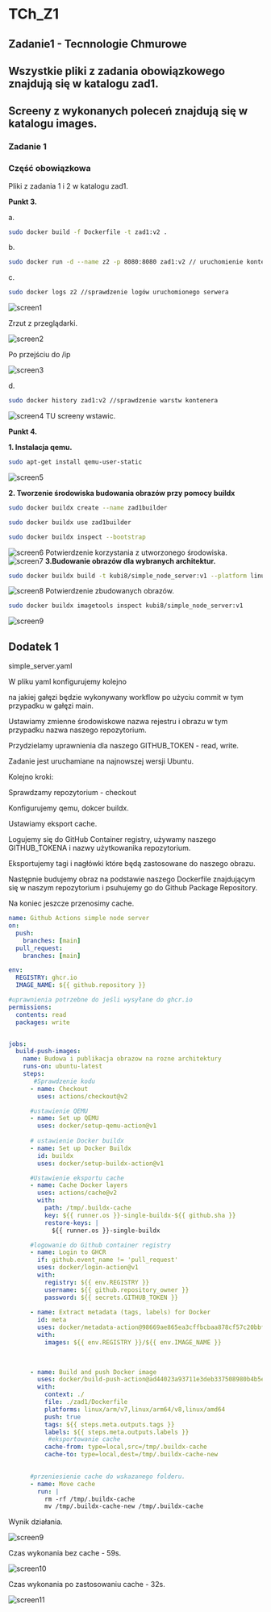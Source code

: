 # TCh_Z1
## Zadanie1 - Tecnnologie Chmurowe

## Wszystkie pliki z zadania obowiązkowego znajdują się w katalogu zad1.
## Screeny z wykonanych poleceń znajdują się w katalogu images.

### Zadanie 1
### Część obowiązkowa

Pliki z zadania 1 i 2 w katalogu zad1.

**Punkt 3.**

a. 

```bash
sudo docker build -f Dockerfile -t zad1:v2 . 
```
b. 

```bash
sudo docker run -d --name z2 -p 8080:8080 zad1:v2 // uruchomienie kontenera w tle
```
c. 

```bash
sudo docker logs z2 //sprawdzenie logów uruchomionego serwera
```
![screen1](/images/img1.png)

Zrzut z przeglądarki.

![screen2](/images/img2.png)

Po przejściu do /ip

![screen3](/images/img3.png)

d.
```bash
sudo docker history zad1:v2 //sprawdzenie warstw kontenera
```
![screen4](/images/img4.png)
TU screeny wstawic.

**Punkt 4.**

**1. Instalacja qemu.**
```bash
sudo apt-get install qemu-user-static
```
![screen5](/images/img5.png)

**2. Tworzenie środowiska budowania obrazów przy pomocy buildx**

```bash
sudo docker buildx create --name zad1builder

sudo docker buildx use zad1builder

sudo docker buildx inspect --bootstrap

```
![screen6](/images/img6.png)
Potwierdzenie korzystania z utworzonego środowiska.
![screen7](/images/img7.png)
**3.Budowanie obrazów dla wybranych architektur.**
```bash
sudo docker buildx build -t kubi8/simple_node_server:v1 --platform linux/arm/v7,linux/arm64/v8,linux/amd64 --push .
```
![screen8](/images/img8.png)
Potwierdzenie zbudowanych obrazów.
```bash
sudo docker buildx imagetools inspect kubi8/simple_node_server:v1
```
![screen9](/images/img11.png)


## Dodatek 1
simple_server.yaml

W pliku yaml konfigurujemy kolejno

na jakiej gałęzi będzie wykonywany workflow po użyciu commit w tym przypadku w gałęzi main.

Ustawiamy zmienne środowiskowe nazwa rejestru i obrazu w tym przypadku nazwa naszego repozytorium.

Przydzielamy uprawnienia dla naszego GITHUB_TOKEN - read, write.

Zadanie jest uruchamiane na najnowszej wersji Ubuntu.

Kolejno kroki:

Sprawdzamy repozytorium - checkout

Konfigurujemy qemu, dokcer buildx.

Ustawiamy eksport cache.

Logujemy się do GitHub Container registry, używamy naszego GITHUB_TOKENA i nazwy użytkowanika repozytorium.

Eksportujemy tagi i nagłówki które będą zastosowane do naszego obrazu.

Następnie budujemy obraz na podstawie naszego Dockerfile znajdującym się w naszym repozytorium i psuhujemy go do Github Package Repository.

Na koniec jeszcze przenosimy cache.

```yaml
name: Github Actions simple node server
on:
  push:
    branches: [main]    
  pull_request:
    branches: [main]     

env:
  REGISTRY: ghcr.io
  IMAGE_NAME: ${{ github.repository }}

#uprawnienia potrzebne do jeśli wysyłane do ghcr.io
permissions: 
  contents: read
  packages: write


jobs:
  build-push-images:
    name: Budowa i publikacja obrazow na rozne architektury
    runs-on: ubuntu-latest
    steps:
       #Sprawdzenie kodu   
      - name: Checkout
        uses: actions/checkout@v2

      #ustawienie QEMU
      - name: Set up QEMU
        uses: docker/setup-qemu-action@v1
      
      # ustawienie Docker buildx
      - name: Set up Docker Buildx
        id: buildx
        uses: docker/setup-buildx-action@v1

      #Ustawienie eksportu cache
      - name: Cache Docker layers
        uses: actions/cache@v2
        with:
          path: /tmp/.buildx-cache
          key: ${{ runner.os }}-single-buildx-${{ github.sha }}
          restore-keys: |
            ${{ runner.os }}-single-buildx

      #logowanie do Github container registry
      - name: Login to GHCR
        if: github.event_name != 'pull_request'
        uses: docker/login-action@v1
        with:
          registry: ${{ env.REGISTRY }}
          username: ${{ github.repository_owner }}
          password: ${{ secrets.GITHUB_TOKEN }}
      
      - name: Extract metadata (tags, labels) for Docker
        id: meta
        uses: docker/metadata-action@98669ae865ea3cffbcbaa878cf57c20bbf1c6c38
        with:
          images: ${{ env.REGISTRY }}/${{ env.IMAGE_NAME }}
      

      
      - name: Build and push Docker image
        uses: docker/build-push-action@ad44023a93711e3deb337508980b4b5e9bcdc5dc
        with:
          context: ./
          file: ./zad1/Dockerfile
          platforms: linux/arm/v7,linux/arm64/v8,linux/amd64
          push: true
          tags: ${{ steps.meta.outputs.tags }}
          labels: ${{ steps.meta.outputs.labels }}
           #eksportowanie cache
          cache-from: type=local,src=/tmp/.buildx-cache
          cache-to: type=local,dest=/tmp/.buildx-cache-new

          
      #przeniesienie cache do wskazanego folderu.
      - name: Move cache
        run: |
          rm -rf /tmp/.buildx-cache
          mv /tmp/.buildx-cache-new /tmp/.buildx-cache

```

Wynik działania.

![screen9](/images/img10.png)

Czas wykonania bez cache - 59s.

![screen10](/images/bez_cache.png)

Czas wykonania po zastosowaniu cache - 32s.

![screen11](/images/z_cache.png)




